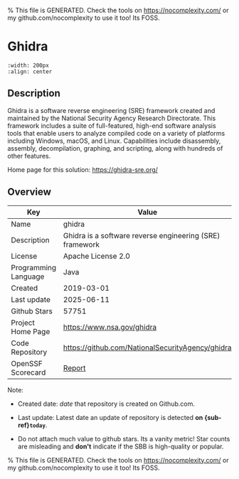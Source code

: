 
% This file is GENERATED. Check the tools on https://nocomplexity.com/ or my github.com/nocomplexity to use it too! Its FOSS. 

# Ghidra


```{image} https://github.com/NationalSecurityAgency/ghidra/raw/master/Ghidra/Features/Base/src/main/resources/images/GHIDRA_3.png 
:width: 200px 
:align: center 
```

## Description 

Ghidra is a software reverse engineering (SRE) framework created and maintained by the National Security Agency Research Directorate. This framework includes a suite of full-featured, high-end software analysis tools that enable users to analyze compiled code on a variety of platforms including Windows, macOS, and Linux. Capabilities include disassembly, assembly, decompilation, graphing, and scripting, along with hundreds of other features.

Home page for this solution: https://ghidra-sre.org/ 

## Overview 

| Key | Value |
| --- | --- |
| Name | ghidra |
| Description | Ghidra is a software reverse engineering (SRE) framework |
| License | Apache License 2.0 |
| Programming Language | Java |
| Created | 2019-03-01 |
| Last update | 2025-06-11 |
| Github Stars | 57751 |
| Project Home Page | https://www.nsa.gov/ghidra |
| Code Repository | https://github.com/NationalSecurityAgency/ghidra |
| OpenSSF Scorecard | [Report](https://securityscorecards.dev/viewer/?uri=github.com/NationalSecurityAgency/ghidra) |

Note:
 - Created date: *date* that repository is created on Github.com. 

- Last update: Latest date an update of repository is detected **on {sub-ref}`today`**. 

- Do not attach much value to github stars. Its a vanity metric! Star counts are misleading and 
**don't** indicate if the SBB is high-quality or popular.

% This file is GENERATED. Check the tools on https://nocomplexity.com/ or my github.com/nocomplexity to use it too! Its FOSS. 

